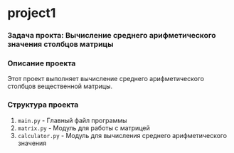 # project1

### Задача прокта: Вычисление среднего арифметического значения столбцов матрицы

### Описание проекта
Этот проект выполняет вычисление среднего арифметического столбцов вещественной матрицы.

### Структура проекта
1. `main.py` - Главный файл программы
2. `matrix.py` - Модуль для работы с матрицей
3. `calculator.py` - Модуль для вычисления среднего арифметического значения
